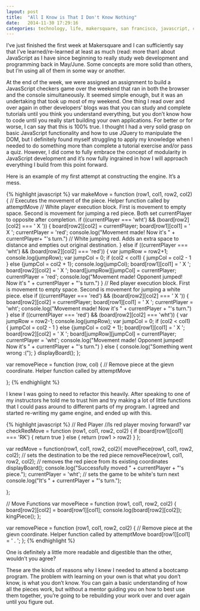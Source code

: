 ```yaml
---
layout: post
title:  "All I Know is That I Don't Know Nothing"
date:   2014-11-30 17:29:16
categories: technology, life, makersquare, san francisco, javascript, code
---
```

I’ve just finished the first week at Makersquare and I can sufficiently say that I’ve learned/re-learned at least as much (read: more than) about JavaScript as I have since beginning to really study web development and programming back in May/June. Some concepts are more solid than others, but I’m using all of them in some way or another.

At the end of the week, we were assigned an assignment to build a JavasScript checkers game over the weekend that ran in both the browser and the console simultaneously. It seemed simple enough, but it was an undertaking that took up most of my weekend. One thing I read over and over again in other developers’ blogs was that you can study and complete tutorials until you think you understand everything, but you don’t know how to code until you really start building your own applications. For better or for worse, I can say that this is 100% true. I thought I had a very solid grasp on basic JavaScript functionality and how to use JQuery to manipulate the DOM, but I definitely found myself struggling to apply my knowledge when I needed to do something more than complete a tutorial exercise and/or pass a quiz. However, I did come to fully embrace the concept of modularity in JavaScript development and it’s now fully ingrained in how I will approach everything I build from this point forward.

Here is an example of my first attempt at constructing the engine. It’s a mess.

{% highlight javascript %}
var makeMove = function (row1, col1, row2, col2) {
  // Executes the movement of the piece. Helper function called by attemptMove
  // White player execution block. First is movement to empty space. Second is movement for jumping a red piece. Both set currentPlayer to opposite after completion.
    if ((currentPlayer === 'wht') && (board[row2][col2] === ' X ')) {
    board[row2][col2] = currentPlayer;
    board[row1][col1] = ' X ';
    currentPlayer = 'red';
    console.log("Movement made! Now it's " + currentPlayer+ "'s turn.")
    // White jumping red. Adds an extra space to distance and empties out original destination.
  } else if ((currentPlayer === 'wht') && (board[row2][col2] === 'red')) {
    var jumpRow = row2+1;
    console.log(jumpRow);
    var jumpCol = 0;
      if (col2 < col1) { jumpCol = col2 - 1 } else {jumpCol = col2 + 1};
    console.log(jumpCol);
    board[row1][col1] = ' X ';
    board[row2][col2] = ' X ';
    board[jumpRow][jumpCol] = currentPlayer;
    currentPlayer = 'red';
    console.log("Movement made! Opponent jumped! Now it's " + currentPlayer + "'s turn.")
  }
  // Red player execution block. First is movement to empty space. Second is movement for jumping a white piece.
    else if ((currentPlayer === 'red') && (board[row2][col2] === ' X ')) {
    board[row2][col2] = currentPlayer;
    board[row1][col1] = ' X ';
    currentPlayer = 'wht';
    console.log("Movement made! Now it's " + currentPlayer + "'s turn.")
  } else if ((currentPlayer === 'red') && (board[row2][col2] === 'wht')) {
    var jumpRow = row2-1;
    console.log(jumpRow);
    var jumpCol = 0;
      if (col2 < col1) { jumpCol = col2 - 1 } else {jumpCol = col2 + 1};
    board[row1][col1] = ' X ';
    board[row2][col2] = ' X ';
    board[jumpRow][jumpCol] = currentPlayer;
    currentPlayer = 'wht';
    console.log("Movement made! Opponent jumped! Now it's " + currentPlayer + "'s turn.")
  } else {
    console.log("Something went wrong :(");
  }
  displayBoard();
};

var removePiece = function (row, col) {
  // Remove piece at the gievn coordinate. Helper function called by attemptMove

};
{% endhighlight %}

I knew I was going to need to refactor this heavily. After speaking to one of my instructors he told me to trust him and try making a lot of little functions that I could pass around to different parts of my program. I agreed and started re-writing my game engine, and ended up with this.

 {% highlight javascript %}
// Red Player
//Is red player moving forward?
var checkRedMove = function (row1, col1, row2, col2) {
  if (board[row1][col1] === 'RK') {
    return true
  } else {
    return (row1 > row2)
  }
};

var redMove = function(row1, col1, row2, col2){
  movePiece(row1, col1, row2, col2); // sets the destination to be the red piece
  removePiece(row1, col1, row2, col2); // removes the red piece from its existing coordinates
  displayBoard();
  console.log("Successfully moved " + currentPlayer + "'s piece.");
  currentPlayer = 'wht'; // sets the game to be white's turn next
  console.log("It's " + currentPlayer + "'s turn.");

};


// Move Functions
var movePiece = function (row1, col1, row2, col2) {
  board[row2][col2] = board[row1][col1];
  console.log(board[row2][col2]);
  kingPiece();
};

var removePiece = function (row1, col1, row2, col2) {
  // Remove piece at the gievn coordinate. Helper function called by attemptMove
  board[row1][col1] = ' . ';
};
{% endhighlight %}

One is definitely a little more readable and digestible than the other, wouldn’t you agree?

These are the kinds of reasons why I knew I needed to attend a bootcamp program. The problem with learning on your own is that what you don’t know, is what you don’t know. You can gain a basic understanding of how all the pieces work, but without a mentor guiding you on how to best use them together, you’re going to be rebuilding your work over and over again until you figure out.
